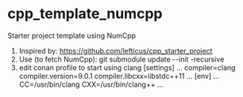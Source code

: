 # cpp_template_numcpp
Starter project template using NumCpp

1. Inspired by:
    https://github.com/lefticus/cpp_starter_project
2. Use (to fetch NumCpp): 
    git submodule update --init -recursive
3. edit conan profile to start using clang
    [settings]
    ...
    compiler=clang
    compiler.version=9.0.1
    compiler.libcxx=libstdc++11
    ...
    [env]
    ...
    CC=/usr/bin/clang
    CXX=/usr/bin/clang++
    ...


